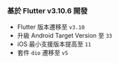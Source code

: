 ### 基於 Flutter v3.10.6 開發

* Flutter 版本遷移至 `v3.10`
* 升級 Android Target Version 至 `33`
* iOS 最小支援版本提高至 `11`
* 套件 `dio` 遷移至 `v5`